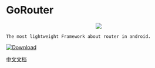 # GoRouter

<div align=center>
    <a href="https://github.com/RubinTry/GoRouter">
        <img src="https://gorouter-1258359008.cos.ap-shanghai.myqcloud.com/logo.png"/>
    </a>
</div>

```
The most lightweight Framework about router in android.
```


[![Download](https://img.shields.io/badge/Download-1.0.10-blue)](https://bintray.com/logcat305/maven/gorouter-api/_latestVersion)



[中文文档](https://github.com/RubinTry/GoRouter/README_CN.md)